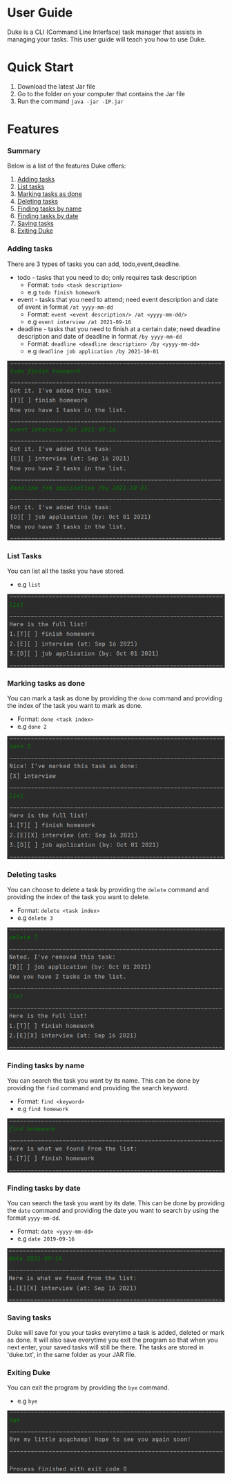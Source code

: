 # User Guide
Duke is a CLI (Command Line Interface) task manager that assists in managing your tasks.
This user guide will teach you how to use Duke.

# Quick Start
1. Download the latest Jar file
2. Go to the folder on your computer that contains the Jar file
3. Run the command `java -jar -IP.jar`


# Features 
### Summary
Below is a list of the features Duke offers:
1. [Adding tasks](#adding-tasks)
2. [List tasks](#list-tasks)
3. [Marking tasks as done](#marking-tasks-as-done)
4. [Deleting tasks](#deleting-tasks)
5. [Finding tasks by name](#finding-tasks-by-name)
6. [Finding tasks by date](#finding-tasks-by-date)
7. [Saving tasks](#saving-tasks)
8. [Exiting Duke](#exiting-duke)

### Adding tasks
There are 3 types of tasks you can add, todo,event,deadline.
* todo - tasks that you need to do; only requires task description
  * Format: `todo <task description>`
  * e.g `todo finish homework`
* event - tasks that you need to attend; need event description and date of event in 
format `/at yyyy-mm-dd`
  * Format: `event <event description/> /at <yyyy-mm-dd/>` 
  * e.g `event interview /at 2021-09-16`
* deadline - tasks that you need to finish at a certain date; need deadline 
description and date of deadline in format `/by yyyy-mm-dd`
  * Format: `deadline <deadline description> /by <yyyy-mm-dd>`
  * e.g `deadline job application /by 2021-10-01`
  
![](assets/add.png)

### List Tasks
You can list all the tasks you have stored.
* e.g `list`

![](assets/list.png)

### Marking tasks as done
You can mark a task as done by providing the `done` command
and providing the index of the task you want to mark as done.
* Format: `done <task index>`
* e.g `done 2`

![](assets/done.png)

### Deleting tasks
You can choose to delete a task by providing the `delete` command
and providing the index of the task you want to delete.
* Format: `delete <task index>`
* e.g `delete 3`

![](assets/delete.png)

### Finding tasks by name
You can search the task you want by its name. This can be done
by providing the `find` command and providing the search keyword.
* Format: `find <keyword>`
* e.g `find homework`

![](assets/find.png)

### Finding tasks by date
You can search the task you want by its date. This can be done by 
providing the `date` command and providing the date you want to search
by using the format `yyyy-mm-dd`.
* Format: `date <yyyy-mm-dd>`
* e.g `date 2019-09-16`

![](assets/date.png)

### Saving tasks
Duke will save for you your tasks everytime a task is added, deleted 
or mark as done. It will also save everytime you exit the program so
that when you next enter, your saved tasks will still be there. The 
tasks are stored in 'duke.txt', in the same folder as your JAR file.

### Exiting Duke
You can exit the program by providing the `bye` command.
* e.g `bye`

![](assets/exit.png)


```
